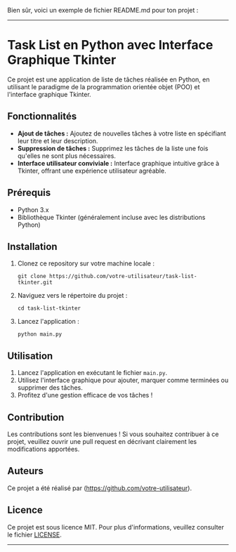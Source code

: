 Bien sûr, voici un exemple de fichier README.md pour ton projet :

---

# Task List en Python avec Interface Graphique Tkinter

Ce projet est une application de liste de tâches réalisée en Python, en utilisant le paradigme de la programmation orientée objet (POO) et l'interface graphique Tkinter.

## Fonctionnalités

- **Ajout de tâches :** Ajoutez de nouvelles tâches à votre liste en spécifiant leur titre et leur description.
- **Suppression de tâches :** Supprimez les tâches de la liste une fois qu'elles ne sont plus nécessaires.
- **Interface utilisateur conviviale :** Interface graphique intuitive grâce à Tkinter, offrant une expérience utilisateur agréable.

## Prérequis

- Python 3.x
- Bibliothèque Tkinter (généralement incluse avec les distributions Python)

## Installation

1. Clonez ce repository sur votre machine locale :

    ```
    git clone https://github.com/votre-utilisateur/task-list-tkinter.git
    ```

2. Naviguez vers le répertoire du projet :

    ```
    cd task-list-tkinter
    ```

3. Lancez l'application :

    ```
    python main.py
    ```

## Utilisation

1. Lancez l'application en exécutant le fichier `main.py`.
2. Utilisez l'interface graphique pour ajouter, marquer comme terminées ou supprimer des tâches.
3. Profitez d'une gestion efficace de vos tâches !

## Contribution

Les contributions sont les bienvenues ! Si vous souhaitez contribuer à ce projet, veuillez ouvrir une pull request en décrivant clairement les modifications apportées.

## Auteurs

Ce projet a été réalisé par (https://github.com/votre-utilisateur).

## Licence

Ce projet est sous licence MIT. Pour plus d'informations, veuillez consulter le fichier [LICENSE](LICENSE).

--- 


